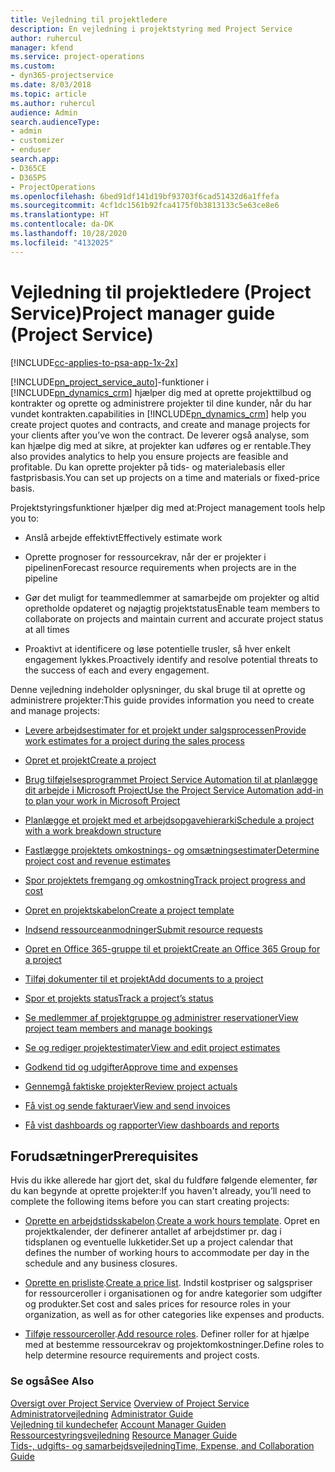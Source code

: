 ```yaml
---
title: Vejledning til projektledere
description: En vejledning i projektstyring med Project Service
author: ruhercul
manager: kfend
ms.service: project-operations
ms.custom:
- dyn365-projectservice
ms.date: 8/03/2018
ms.topic: article
ms.author: ruhercul
audience: Admin
search.audienceType:
- admin
- customizer
- enduser
search.app:
- D365CE
- D365PS
- ProjectOperations
ms.openlocfilehash: 6bed91df141d19bf93703f6cad51432d6a1ffefa
ms.sourcegitcommit: 4cf1dc1561b92fca4175f0b3813133c5e63ce8e6
ms.translationtype: HT
ms.contentlocale: da-DK
ms.lasthandoff: 10/28/2020
ms.locfileid: "4132025"
---
```

# <a name="project-manager-guide-project-service"></a><span data-ttu-id="e1171-103">Vejledning til projektledere (Project Service)</span><span class="sxs-lookup"><span data-stu-id="e1171-103">Project manager guide (Project Service)</span></span>

[!INCLUDE[cc-applies-to-psa-app-1x-2x](../includes/cc-applies-to-psa-app-1x-2x.md)]

[!INCLUDE[pn_project_service_auto](../includes/pn-project-service-auto.md)]<span data-ttu-id="e1171-104">-funktioner i [!INCLUDE[pn_dynamics_crm](../includes/pn-dynamics-crm.md)] hjælper dig med at oprette projekttilbud og kontrakter og oprette og administrere projekter til dine kunder, når du har vundet kontrakten.</span><span class="sxs-lookup"><span data-stu-id="e1171-104">capabilities in [!INCLUDE[pn_dynamics_crm](../includes/pn-dynamics-crm.md)] help you create project quotes and contracts, and create and manage projects for your clients after you’ve won the contract.</span></span> <span data-ttu-id="e1171-105">De leverer også analyse, som kan hjælpe dig med at sikre, at projekter kan udføres og er rentable.</span><span class="sxs-lookup"><span data-stu-id="e1171-105">They also provides analytics to help you ensure projects are feasible and profitable.</span></span> <span data-ttu-id="e1171-106">Du kan oprette projekter på tids- og materialebasis eller fastprisbasis.</span><span class="sxs-lookup"><span data-stu-id="e1171-106">You can set up projects on a time and materials or fixed-price basis.</span></span>  
  
 <span data-ttu-id="e1171-107">Projektstyringsfunktioner hjælper dig med at:</span><span class="sxs-lookup"><span data-stu-id="e1171-107">Project management tools help you to:</span></span>  
  
-   <span data-ttu-id="e1171-108">Anslå arbejde effektivt</span><span class="sxs-lookup"><span data-stu-id="e1171-108">Effectively estimate work</span></span>  
  
-   <span data-ttu-id="e1171-109">Oprette prognoser for ressourcekrav, når der er projekter i pipelinen</span><span class="sxs-lookup"><span data-stu-id="e1171-109">Forecast resource requirements when projects are in the pipeline</span></span>  
  
-   <span data-ttu-id="e1171-110">Gør det muligt for teammedlemmer at samarbejde om projekter og altid opretholde opdateret og nøjagtig projektstatus</span><span class="sxs-lookup"><span data-stu-id="e1171-110">Enable team members to collaborate on projects and maintain current and accurate project status at all times</span></span>  
  
-   <span data-ttu-id="e1171-111">Proaktivt at identificere og løse potentielle trusler, så hver enkelt engagement lykkes.</span><span class="sxs-lookup"><span data-stu-id="e1171-111">Proactively identify and resolve potential threats to the success of each and every engagement.</span></span>  
  
<span data-ttu-id="e1171-112">Denne vejledning indeholder oplysninger, du skal bruge til at oprette og administrere projekter:</span><span class="sxs-lookup"><span data-stu-id="e1171-112">This guide provides information you need to create and manage projects:</span></span>  
  
-   [<span data-ttu-id="e1171-113">Levere arbejdsestimater for et projekt under salgsprocessen</span><span class="sxs-lookup"><span data-stu-id="e1171-113">Provide work estimates for a project during the sales process</span></span>](../psa/provide-estimates-project-during-sales-process.md)  
  
-   [<span data-ttu-id="e1171-114">Opret et projekt</span><span class="sxs-lookup"><span data-stu-id="e1171-114">Create a project</span></span>](../psa/create-project.md)  
  
-   [<span data-ttu-id="e1171-115">Brug tilføjelsesprogrammet Project Service Automation til at planlægge dit arbejde i Microsoft Project</span><span class="sxs-lookup"><span data-stu-id="e1171-115">Use the Project Service Automation add-in to plan your work in Microsoft Project</span></span>](../psa/add-plan-work-microsoft-project.md)  
  
-   [<span data-ttu-id="e1171-116">Planlægge et projekt med et arbejdsopgavehierarki</span><span class="sxs-lookup"><span data-stu-id="e1171-116">Schedule a project with a work breakdown structure</span></span>](../psa/schedule-project-work-breakdown-structure.md)  
  
-   [<span data-ttu-id="e1171-117">Fastlægge projektets omkostnings- og omsætningsestimater</span><span class="sxs-lookup"><span data-stu-id="e1171-117">Determine project cost and revenue estimates</span></span>](../psa/determine-project-cost-revenue-estimates.md)  
  
-   [<span data-ttu-id="e1171-118">Spor projektets fremgang og omkostning</span><span class="sxs-lookup"><span data-stu-id="e1171-118">Track project progress and cost</span></span>](../psa/track-project-progress-cost.md)  
  
-   [<span data-ttu-id="e1171-119">Opret en projektskabelon</span><span class="sxs-lookup"><span data-stu-id="e1171-119">Create a project template</span></span>](../psa/create-project-template.md)  
  
-   [<span data-ttu-id="e1171-120">Indsend ressourceanmodninger</span><span class="sxs-lookup"><span data-stu-id="e1171-120">Submit resource requests</span></span>](../psa/submit-resource-requests.md)  
  
-   [<span data-ttu-id="e1171-121">Opret en Office 365-gruppe til et projekt</span><span class="sxs-lookup"><span data-stu-id="e1171-121">Create an Office 365 Group for a project</span></span>](../psa/create-office-365-group-project.md)  
  
-   [<span data-ttu-id="e1171-122">Tilføj dokumenter til et projekt</span><span class="sxs-lookup"><span data-stu-id="e1171-122">Add documents to a project</span></span>](../psa/add-documents-project.md)  
  
-   [<span data-ttu-id="e1171-123">Spor et projekts status</span><span class="sxs-lookup"><span data-stu-id="e1171-123">Track a project’s status</span></span>](../psa/track-project-status.md)  
  
-   [<span data-ttu-id="e1171-124">Se medlemmer af projektgruppe og administrer reservationer</span><span class="sxs-lookup"><span data-stu-id="e1171-124">View project team members and manage bookings</span></span>](../psa/view-project-team-members-manage-bookings.md)  
  
-   [<span data-ttu-id="e1171-125">Se og rediger projektestimater</span><span class="sxs-lookup"><span data-stu-id="e1171-125">View and edit project estimates</span></span>](../psa/view-edit-project-estimates.md)  
  
-   [<span data-ttu-id="e1171-126">Godkend tid og udgifter</span><span class="sxs-lookup"><span data-stu-id="e1171-126">Approve time and expenses</span></span>](../psa/approve-time-expenses.md)  
  
-   [<span data-ttu-id="e1171-127">Gennemgå faktiske projekter</span><span class="sxs-lookup"><span data-stu-id="e1171-127">Review project actuals</span></span>](../psa/review-project-actuals.md)  
  
-   [<span data-ttu-id="e1171-128">Få vist og sende fakturaer</span><span class="sxs-lookup"><span data-stu-id="e1171-128">View and send invoices</span></span>](../psa/view-send-invoices.md)  
  
-   [<span data-ttu-id="e1171-129">Få vist dashboards og rapporter</span><span class="sxs-lookup"><span data-stu-id="e1171-129">View dashboards and reports</span></span>](../psa/view-dashboards-reports.md)  
  
## <a name="prerequisites"></a><span data-ttu-id="e1171-130">Forudsætninger</span><span class="sxs-lookup"><span data-stu-id="e1171-130">Prerequisites</span></span>  
 <span data-ttu-id="e1171-131">Hvis du ikke allerede har gjort det, skal du fuldføre følgende elementer, før du kan begynde at oprette projekter:</span><span class="sxs-lookup"><span data-stu-id="e1171-131">If you haven't already, you’ll need to complete the following items before you can start creating projects:</span></span>  
  
-   <span data-ttu-id="e1171-132">[Oprette en arbejdstidsskabelon](../psa/create-work-hours-template.md).</span><span class="sxs-lookup"><span data-stu-id="e1171-132">[Create a work hours template](../psa/create-work-hours-template.md).</span></span> <span data-ttu-id="e1171-133">Opret en projektkalender, der definerer antallet af arbejdstimer pr. dag i tidsplanen og eventuelle lukketider.</span><span class="sxs-lookup"><span data-stu-id="e1171-133">Set up a project calendar that defines the number of working hours to accommodate per day in the schedule and any business closures.</span></span>  
  
-   <span data-ttu-id="e1171-134">[Oprette en prisliste](../psa/create-price-list.md).</span><span class="sxs-lookup"><span data-stu-id="e1171-134">[Create a price list](../psa/create-price-list.md).</span></span> <span data-ttu-id="e1171-135">Indstil kostpriser og salgspriser for ressourceroller i organisationen og for andre kategorier som udgifter og produkter.</span><span class="sxs-lookup"><span data-stu-id="e1171-135">Set cost and sales prices for resource roles in your organization, as well as for other categories like expenses and products.</span></span>  
  
-   <span data-ttu-id="e1171-136">[Tilføje ressourceroller](../psa/add-resource-roles.md).</span><span class="sxs-lookup"><span data-stu-id="e1171-136">[Add resource roles](../psa/add-resource-roles.md).</span></span> <span data-ttu-id="e1171-137">Definer roller for at hjælpe med at bestemme ressourcekrav og projektomkostninger.</span><span class="sxs-lookup"><span data-stu-id="e1171-137">Define roles to help determine resource requirements and project costs.</span></span>  
  
### <a name="see-also"></a><span data-ttu-id="e1171-138">Se også</span><span class="sxs-lookup"><span data-stu-id="e1171-138">See Also</span></span>  
 <span data-ttu-id="e1171-139">[Oversigt over Project Service](../psa/overview.md) </span><span class="sxs-lookup"><span data-stu-id="e1171-139">[Overview of Project Service](../psa/overview.md) </span></span>  
 <span data-ttu-id="e1171-140">[Administratorvejledning](../psa/admin-guide.md) </span><span class="sxs-lookup"><span data-stu-id="e1171-140">[Administrator Guide](../psa/admin-guide.md) </span></span>  
 <span data-ttu-id="e1171-141">[Vejledning til kundechefer](../psa/account-manager-guide.md) </span><span class="sxs-lookup"><span data-stu-id="e1171-141">[Account Manager Guiden](../psa/account-manager-guide.md) </span></span>  
 <span data-ttu-id="e1171-142">[Ressourcestyringsvejledning](../psa/resource-manager-guide.md) </span><span class="sxs-lookup"><span data-stu-id="e1171-142">[Resource Manager Guide](../psa/resource-manager-guide.md) </span></span>  
 [<span data-ttu-id="e1171-143">Tids-, udgifts- og samarbejdsvejledning</span><span class="sxs-lookup"><span data-stu-id="e1171-143">Time, Expense, and Collaboration Guide</span></span>](../psa/time-expense-collaboration-guide.md)

